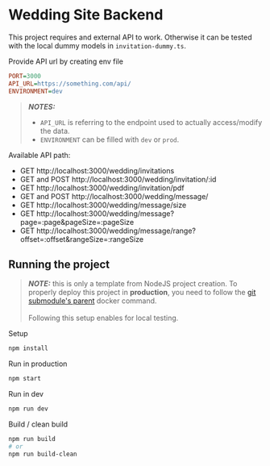 # Wedding Site Backend

This project requires and external API to work. Otherwise it can be tested with the local dummy models in `invitation-dummy.ts`.

Provide API url by creating env file

```ini
PORT=3000
API_URL=https://something.com/api/
ENVIRONMENT=dev
```
> **_NOTES:_**
> - `API_URL` is referring to the endpoint used to actually access/modify the data.
> - `ENVIRONMENT` can be filled with `dev` or `prod`.

Available API path:

- GET http://localhost:3000/wedding/invitations
- GET and POST http://localhost:3000/wedding/invitation/:id
- GET http://localhost:3000/wedding/invitation/pdf
- GET and POST http://localhost:3000/wedding/message/
- GET http://localhost:3000/wedding/message/size
- GET http://localhost:3000/wedding/message?page=:page&pageSize=:pageSize
- GET http://localhost:3000/wedding/message/range?offset=:offset&rangeSize=:rangeSize

## Running the project

> **_NOTE:_** this is only a template from NodeJS project creation. To properly deploy this project in **production**, you need to follow the [git submodule's parent](https://github.com/mastree/wedding-site-app) docker command.\
\
Following this setup enables for local testing.

Setup

```sh
npm install
```

Run in production

```sh
npm start
```

Run in dev

```sh
npm run dev
```

Build / clean build

```sh
npm run build
# or
npm run build-clean
```
